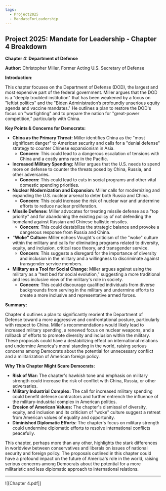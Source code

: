 ```yaml
---
tags:
  - Project2025
  - MandateForLeadership
---
```

## Project 2025: Mandate for Leadership - Chapter 4 Breakdown

**Chapter 4: Department of Defense**

**Author:** Christopher Miller, Former Acting U.S. Secretary of Defense

**Introduction:**

This chapter focuses on the Department of Defense (DOD), the largest and most expensive part of the federal government. Miller argues that the DOD is a "deeply troubled institution" that has been weakened by a focus on "leftist politics" and the "Biden Administration’s profoundly unserious equity agenda and vaccine mandates." He outlines a plan to restore the DOD's focus on "warfighting" and to prepare the nation for "great-power competition," particularly with China.

**Key Points & Concerns for Democrats:**

* **China as the Primary Threat:** Miller identifies China as the "most significant danger" to American security and calls for a "denial defense" strategy to counter Chinese expansionism in Asia.
    * **Concern:** This could lead to a dangerous escalation of tensions with China and a costly arms race in the Pacific.
* **Increased Military Spending:** Miller argues that the U.S. needs to spend more on defense to counter the threats posed by China, Russia, and other adversaries.
    * **Concern:** This could lead to cuts in social programs and other vital domestic spending priorities.
* **Nuclear Modernization and Expansion:** Miller calls for modernizing and expanding the U.S. nuclear arsenal to deter both Russia and China.
    * **Concern:** This could increase the risk of nuclear war and undermine efforts to reduce nuclear proliferation.
* **Missile Defense:** Miller advocates for treating missile defense as a "top priority" and for abandoning the existing policy of not defending the homeland against Russian and Chinese ballistic missiles.
    * **Concern:** This could destabilize the strategic balance and provoke a dangerous response from Russia and China.
* **"Woke" Culture:** Miller echoes Vought's criticism of the "woke" culture within the military and calls for eliminating programs related to diversity, equity, and inclusion, critical race theory, and transgender service.
    * **Concern:** This suggests a disregard for the importance of diversity and inclusion in the military and a willingness to discriminate against transgender service members.
* **Military as a Tool for Social Change:** Miller argues against using the military as a "test bed for social evolution," suggesting a more traditional and less inclusive view of the military's role in society.
    * **Concern:** This could discourage qualified individuals from diverse backgrounds from serving in the military and undermine efforts to create a more inclusive and representative armed forces.

**Summary:**

Chapter 4 outlines a plan to significantly reorient the Department of Defense toward a more aggressive and confrontational posture, particularly with respect to China. Miller's recommendations would likely lead to increased military spending, a renewed focus on nuclear weapons, and a rollback of efforts to promote diversity and inclusion within the military. These proposals could have a destabilizing effect on international relations and undermine America's moral standing in the world, raising serious concerns among Democrats about the potential for unnecessary conflict and a militarization of American foreign policy.

**Why This Chapter Might Scare Democrats:**

* **Risk of War:** The chapter's hawkish tone and emphasis on military strength could increase the risk of conflict with China, Russia, or other adversaries.
* **Military Industrial Complex:** The call for increased military spending could benefit defense contractors and further entrench the influence of the military-industrial complex in American politics.
* **Erosion of American Values:** The chapter's dismissal of diversity, equity, and inclusion and its criticism of "woke" culture suggest a retreat from American values of equality and opportunity.
* **Diminished Diplomatic Efforts:** The chapter's focus on military strength could undermine diplomatic efforts to resolve international conflicts peacefully.

This chapter, perhaps more than any other, highlights the stark differences in worldview between conservatives and liberals on issues of national security and foreign policy. The proposals outlined in this chapter could have a profound impact on the future of America's role in the world, raising serious concerns among Democrats about the potential for a more militaristic and less diplomatic approach to international relations. 

----

![[Chapter 4.pdf]]
